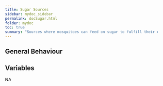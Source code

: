 ```yaml
---
title: Sugar Sources
sidebar: mydoc_sidebar
permalink: docSugar.html
folder: mydoc
toc: true
summary: "Sources where mosquitoes can feed on sugar to fulfill their energetic needs."
---
```


## General Behaviour

## Variables
NA